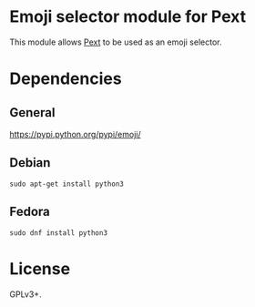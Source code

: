 # Emoji selector module for Pext
This module allows [Pext](https://github.com/Pext/Pext) to be used as an emoji
selector.

# Dependencies
## General
https://pypi.python.org/pypi/emoji/

## Debian

    sudo apt-get install python3

## Fedora

    sudo dnf install python3

# License
GPLv3+.
